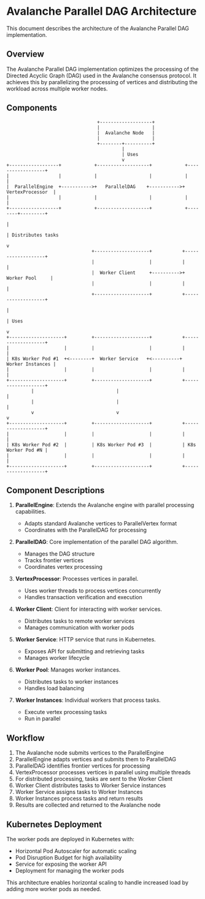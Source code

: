 # Avalanche Parallel DAG Architecture

This document describes the architecture of the Avalanche Parallel DAG implementation.

## Overview

The Avalanche Parallel DAG implementation optimizes the processing of the Directed Acyclic Graph (DAG) used in the Avalanche consensus protocol. It achieves this by parallelizing the processing of vertices and distributing the workload across multiple worker nodes.

## Components

```
                                 +-------------------+
                                 |                   |
                                 |  Avalanche Node   |
                                 |                   |
                                 +--------+----------+
                                          |
                                          | Uses
                                          v
+------------------+            +-------------------+            +------------------+
|                  |            |                   |            |                  |
|  ParallelEngine  +----------->+   ParallelDAG    +----------->+ VertexProcessor  |
|                  |            |                   |            |                  |
+------------------+            +-------------------+            +--------+---------+
                                                                          |
                                                                          | Distributes tasks
                                                                          v
                               +--------------------+           +-------------------+
                               |                    |           |                   |
                               |  Worker Client     +---------->+   Worker Pool     |
                               |                    |           |                   |
                               +--------------------+           +-------------------+
                                                                          |
                                                                          | Uses
                                                                          v
+--------------------+         +--------------------+           +-------------------+
|                    |         |                    |           |                   |
| K8s Worker Pod #1  +<--------+  Worker Service   +<----------+  Worker Instances |
|                    |         |                    |           |                   |
+--------------------+         +--------------------+           +-------------------+
         |                              |                                |
         |                              |                                |
         v                              v                                v
+--------------------+         +--------------------+           +-------------------+
|                    |         |                    |           |                   |
| K8s Worker Pod #2  |         | K8s Worker Pod #3  |           | K8s Worker Pod #N |
|                    |         |                    |           |                   |
+--------------------+         +--------------------+           +-------------------+
```

## Component Descriptions

1. **ParallelEngine**: Extends the Avalanche engine with parallel processing capabilities.
   - Adapts standard Avalanche vertices to ParallelVertex format
   - Coordinates with the ParallelDAG for processing

2. **ParallelDAG**: Core implementation of the parallel DAG algorithm.
   - Manages the DAG structure
   - Tracks frontier vertices
   - Coordinates vertex processing

3. **VertexProcessor**: Processes vertices in parallel.
   - Uses worker threads to process vertices concurrently
   - Handles transaction verification and execution

4. **Worker Client**: Client for interacting with worker services.
   - Distributes tasks to remote worker services
   - Manages communication with worker pods

5. **Worker Service**: HTTP service that runs in Kubernetes.
   - Exposes API for submitting and retrieving tasks
   - Manages worker lifecycle

6. **Worker Pool**: Manages worker instances.
   - Distributes tasks to worker instances
   - Handles load balancing

7. **Worker Instances**: Individual workers that process tasks.
   - Execute vertex processing tasks
   - Run in parallel

## Workflow

1. The Avalanche node submits vertices to the ParallelEngine
2. ParallelEngine adapts vertices and submits them to ParallelDAG
3. ParallelDAG identifies frontier vertices for processing
4. VertexProcessor processes vertices in parallel using multiple threads
5. For distributed processing, tasks are sent to the Worker Client
6. Worker Client distributes tasks to Worker Service instances
7. Worker Service assigns tasks to Worker Instances
8. Worker Instances process tasks and return results
9. Results are collected and returned to the Avalanche node

## Kubernetes Deployment

The worker pods are deployed in Kubernetes with:

- Horizontal Pod Autoscaler for automatic scaling
- Pod Disruption Budget for high availability
- Service for exposing the worker API
- Deployment for managing the worker pods

This architecture enables horizontal scaling to handle increased load by adding more worker pods as needed. 